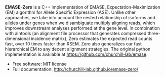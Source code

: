 **EMASE-Zero** is a C++ implementation of EMASE, Expectation-Maximization (EM) algorithm for Allele Specific Expression (ASE). Unlike other approaches, we take into account the nested relationship of isoforms and alleles under genes when we disambiguate multiply aligning reads, which improves downstream analyses performed at the gene level. In combination with alntools (an alignment file processor that generates compressed three-dimensional incidence matrix), Zero estimates the expected read counts fast, over 10 times faster than RSEM. Zero also generalizes our fast hierarchical EM to any decent alignment strategies. The original python implementation is available at https://github.com/churchill-lab/emase.

* Free software: MIT license
* Full documentation: http://churchill-lab.github.io/emase-zero/
